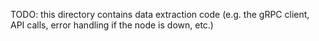 TODO: this directory contains data extraction code (e.g. the gRPC client, API calls, error handling if the node is down, etc.)
